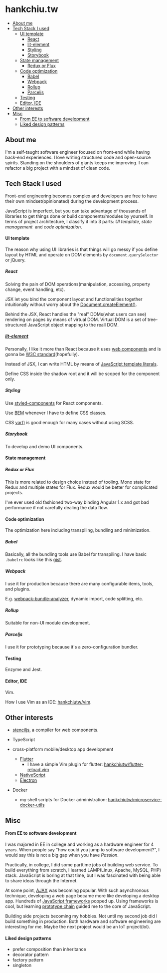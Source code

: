 # hankchiu.tw

<!-- toc -->

- [About me](#about-me)
- [Tech Stack I used](#tech-stack-i-used)
    + [UI template](#ui-template)
      - [React](#react)
      - [lit-element](#lit-element)
      - [Styling](#styling)
      - [Storybook](#storybook)
    + [State management](#state-management)
      - [Redux or Flux](#redux-or-flux)
    + [Code optimization](#code-optimization)
      - [Babel](#babel)
      - [Webpack](#webpack)
      - [Rollup](#rollup)
      - [Parceljs](#parceljs)
    + [Testing](#testing)
    + [Editor, IDE](#editor-ide)
- [Other interests](#other-interests)
- [Misc](#misc)
    + [From EE to software development](#from-ee-to-software-development)
    + [Liked design patterns](#liked-design-patterns)

<!-- tocstop -->

## About me
I'm a self-taught software engineer focused on front-end while having back-end experiences. I love writing structured code and open-source spirits. Standing on the shoulders of giants keeps me improving. I can refactor a big project with a mindset of clean code.

## Tech Stack I used
Front-end engineering becomes complex and developers are free to have their own mindset(opinionated) during the development process.

JavaScript is imperfect, but you can take advantage of thousands of libraries to get things done or build components/modules by yourself. In terms of project architecture, I classify it into 3 parts: _UI template_, _state management_  and _code optimization_.

#### UI template
The reason why using UI libraries is that things will go messy if you define layout by HTML and operate on DOM elements by `document.querySelector` or jQuery.

##### React

Solving the pain of DOM operations(manipulation, accessing, property change, event handling, etc). 

JSX let you bind the component layout and functionalities together intuitionally without worry about the [Document.createElement()](https://developer.mozilla.org/en-US/docs/Web/API/Document/createElement).

Behind the JSX, React handles the "real" DOMs(what users can see) rendering on pages by means of virtual DOM. Virtual DOM is a set of tree-structured JavaScript object mapping to the reall DOM.

##### [lit-element](https://lit-element.polymer-project.org/guide)

Personally, I like it more than React because it uses [web components](https://www.webcomponents.org/introduction) and is gonna be [W3C standard](https://github.com/w3c/webcomponents)(hopefully).

Instead of JSX, I can write HTML by means of [JavaScript template literals](https://developer.mozilla.org/en-US/docs/Web/JavaScript/Reference/Template_literals).

Define CSS inside the shadow root and it will be scoped for the component only.

##### Styling

Use [styled-components](https://www.styled-components.com/docs/basics) for React components.

Use [BEM](http://getbem.com/introduction/) whenever I have to define CSS classes.

CSS [var()](https://developer.mozilla.org/en-US/docs/Web/CSS/var) is good enough for many cases without using SCSS.

##### [Storybook](https://storybook.js.org/docs/basics/introduction/)

To develop and demo UI components.

#### State management

##### Redux or Flux

This is more related to design choice instead of tooling. Mono state for Redux and multiple states for Flux.
Redux would be better for complicated projects.

I've ever used old fashioned two-way binding Angular 1.x and got bad performance if not carefully dealing the data flow.

#### Code optimization
The optimization here including transpiling, bundling and minimization.

##### Babel

Basically, all the bundling tools use Babel for transpiling. I have basic `.babelrc` looks like this [gist](https://gist.github.com/hankchiutw/bd35cb9ef21135fb00b8cdc5d79a47c4#file-babelrc).

##### Webpack

I use it for production because there are many configurable items, tools, and plugins. 

E.g. [webpack-bundle-analyzer](https://www.npmjs.com/package/webpack-bundle-analyzer), dynamic import, code splitting, etc.

##### Rollup

Suitable for non-UI module development.

##### Parceljs

I use it for prototyping because it's a zero-configuration bundler.

#### Testing
Enzyme and Jest.

#### Editor, IDE
Vim.

How I use Vim as an IDE: [hankchiutw/vim](https://github.com/hankchiutw/vim).

## Other interests
- [stenciljs](https://stenciljs.com/docs/introduction/), a compiler for web components.

- TypeScript

- cross-platform mobile/desktop app development

  - [Flutter](https://flutter.dev/docs/get-started/install)
    - I have a simple Vim plugin for flutter: [hankchiutw/flutter-reload.vim](https://github.com/hankchiutw/flutter-reload.vim)
  - [NativeScript](https://www.nativescript.org/)
  - [Electron](https://electronjs.org/)

- Docker
  - my shell scripts for Docker administration: [hankchiutw/microservice-docker-utils](https://github.com/hankchiutw/microservice-docker-utils)

## Misc
#### From EE to software development
I was majored in EE in college and working as a hardware engineer for 4 years. When people say "how could you jump to software development?", I would say this is not a big gap when you have _Passion_.

Practically, in college, I did some parttime jobs of building web service. To build everything from scratch, I learned LAMP(Linux, Apache, MySQL, PHP) stack. JavaScript is boring at that time, but I was fascinated with being able to share ideas through the Internet.

At some point, [AJAX](https://en.wikipedia.org/wiki/Ajax_(programming)) was becoming popular. With such asynchronous technique, developing a web page became more like developing a desktop app. Hundreds of [JavaScript frameworks](https://en.wikipedia.org/wiki/List_of_Ajax_frameworks#JavaScript) popped up. Using frameworks is cool, but learning [prototype chain](https://en.wikipedia.org/wiki/List_of_Ajax_frameworks#JavaScript) guided me to the core of JavaScript.

Building side projects becoming my hobbies. Not until my second job did I build something in production. Both hardware and software engineering are interesting for me. Maybe the next project would be an IoT project(lol).

#### Liked design patterns
- prefer composition than inheritance
- decorator pattern
- factory pattern
- singleton
